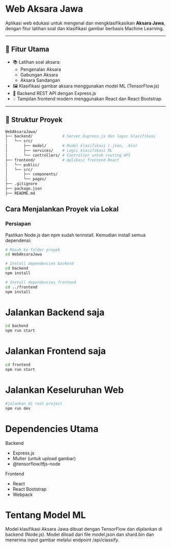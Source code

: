 # Web Aksara Jawa

Aplikasi web edukasi untuk mengenal dan mengklasifikasikan **Aksara Jawa**, dengan fitur latihan soal dan klasifikasi gambar berbasis Machine Learning.

---

## 🚀 Fitur Utama 

- 📚 Latihan soal aksara:
  - Pengenalan Aksara
  - Gabungan Aksara
  - Aksara Sandangan
- 🖼️ Klasifikasi gambar aksara menggunakan model ML (TensorFlow.js)
- 🔗 Backend REST API dengan Express.js
- 💡 Tampilan frontend modern menggunakan React dan React Bootstrap

---

## 📂 Struktur Proyek

```bash
WebAksaraJawa/
├── backend/             # Server Express.js dan logic klasifikasi
│   └── src/
│       ├── model/       # Model klasifikasi (.json, .bin)
│       ├── services/    # Logic klasifikasi ML
│       └── controllers/ # Controller untuk routing API
├── frontend/            # Aplikasi frontend React
│   └── public/
│   └── src/
│       ├── components/
│       └── pages/
├── .gitignore
├── package.json
├── README.md
```

## Cara Menjalankan Proyek via Lokal
### Persiapan
Pastikan Node.js dan npm sudah terinstall. Kemudian install semua dependensi:

```bash
# Masuk ke folder proyek
cd WebAksaraJawa

# Install dependencies backend
cd backend
npm install

# Install dependencies frontend
cd ../frontend
npm install
```

# Jalankan Backend saja
```bash
cd backend
npm run start
```

# Jalankan Frontend saja
```bash
cd frontend
npm run start
```

# Jalankan Keseluruhan Web
```bash
#jalankan di root project
npm run dev
```
# Dependencies Utama
Backend
  - Express.js
  - Multer (untuk upload gambar)
  - @tensorflow/tfjs-node

Frontend
  - React
  - React Bootstrap
  - Webpack

# Tentang Model ML
Model klasifikasi Aksara Jawa dibuat dengan TensorFlow dan dijalankan di backend (Node.js). Model diload dari file model.json dan shard.bin dan menerima input gambar melalui endpoint /api/classify.

